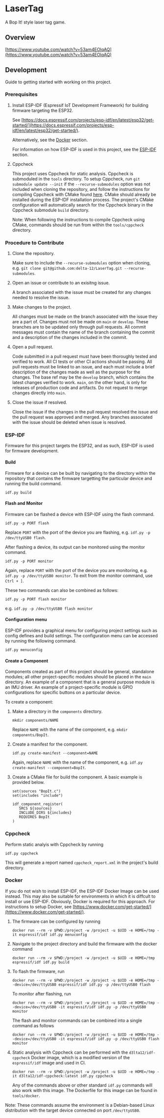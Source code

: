 # LaserTag

A Bop It! style laser tag game.

## Overview

[https://www.youtube.com/watch?v=53am4EOlqAQ](https://www.youtube.com/watch?v=53am4EOlqAQ)

## Development

Guide to getting started with working on this project.

### Prerequisites

1. Install ESP-IDF (Espressif IoT Development Framework) for building firmware targeting the ESP32.

   See [https://docs.espressif.com/projects/esp-idf/en/latest/esp32/get-started/](https://docs.espressif.com/projects/esp-idf/en/latest/esp32/get-started/).

   Alternatively, see the [Docker](#docker) section.

   For information on how ESP-IDF is used in this project, see the [ESP-IDF](#esp-idf) section.

2. Cppcheck

   This project uses Cppcheck for static analysis. Cppcheck is submoduled in the `tools` directory. To setup Cppcheck, run `git submodule update --init` if the `--recurse-submodules` option was not included when cloning the repository, and follow the instructions for compiling Cppcheck with CMake found [here](https://github.com/danmar/cppcheck/#cmake). CMake should already be installed during the ESP-IDF installation process. The project's CMake configuration will automatically search for the Cppcheck binary in the Cppcheck submodule `build` directory.

   Note: When following the instructions to compile Cppcheck using CMake, commands should be run from within the `tools/cppcheck` directory.

### Procedure to Contribute

1. Clone the repository.

   Make sure to include the `--recurse-submodules` option when cloning, e.g. `git clone git@github.com:delta-12/LaserTag.git --recurse-submodules`.

2. Open an issue or contribute to an exisitng issue.

   A branch associated with the issue must be created for any changes needed to resolve the issue.

3. Make changes to the project.

   All changes must be made on the branch associated with the issue they are a part of. Changes must not be made on `main` or `develop`. These branches are to be updated only through pull requests. All commit messages must contain the name of the branch containing the commit and a description of the changes included in the commit.

4. Open a pull request.

   Code submitted in a pull request must have been thoroughly tested and verified to work. All CI tests or other CI actions should be passing. All pull requests must be linked to an issue, and each must include a brief description of the changes made as well as the purpose for the changes. The base ref may be the `develop` branch, which contains the latest changes verified to work. `main`, on the other hand, is only for releases of production code and artifacts. Do not request to merge changes directly into `main`.

5. Close the issue if resolved.

   Close the issue if the changes in the pull request resolved the issue and the pull request was approved and merged. Any branches associated with the issue should be deleted when issue is resolved.

### ESP-IDF

Firmware for this project targets the ESP32, and as such, ESP-IDF is used for firmware development.

#### Build

Firmware for a device can be built by navigating to the directory within the repository that contains the firmware targetting the particular device and running the build command.

`idf.py build`

#### Flash and Monitor

Firmware can be flashed a device with ESP-IDF using the flash command.

`idf.py -p PORT flash`

Replace `PORT` with the port of the device you are flashing, e.g. `idf.py -p /dev/ttyUSB0 flash`.

After flashing a device, its output can be monitored using the monitor command.

`idf.py -p PORT monitor`

Again, replace `PORT` with the port of the device you are monitoring, e.g. `idf.py -p /dev/ttyUSB0 monitor`. To exit from the monitor command, use `Ctrl + ]`.

These two commands can also be combined as follows:

`idf.py -p PORT flash monitor`

e.g. `idf.py -p /dev/ttyUSB0 flash monitor`

#### Configuration menu

ESP-IDF provides a graphical menu for configuring project settings such as config defines and build settings. The configuration menu can be accessed by running the following command.

`idf.py menuconfig`

#### Create a Component

Components created as part of this project should be general, standalone modules; all other project-specific modules should be placed in the `main` directory. An example of a component that is a general purpose module is an IMU driver. An example of a project-specific module is GPIO configurations for specific buttons on a particular device.

To create a component:

1. Make a directory in the `components` directory.

   `mkdir components/NAME`

   Replace `NAME` with the name of the component, e.g. `mkdir components/BopIt`.

2. Create a manifest for the component.

   `idf.py create-manifest --component=NAME`

   Again, replace `NAME` with the name of the component, e.g. `idf.py create-manifest --component=BopIt`.

3. Create a CMake file for build the component. A basic example is provided below.

   ```
   set(sources "BopIt.c")
   set(includes "include")

   idf_component_register(
      SRCS ${sources}
      INCLUDE_DIRS ${includes}
      REQUIRES BopIt
   )
   ```

### Cppcheck

Perform static analyis with Cppcheck by running

`idf.py cppcheck`

This will generate a report named `cppcheck_report.xml` in the project's build directory.

### Docker

If you do not wish to install ESP-IDF, the ESP-IDF Docker Image can be used instead. This may also be suitable for environments in which it is diffcult to install or use ESP-IDF. Obviously, Docker is required for this approach. For instructions to setup Docker, see [https://www.docker.com/get-started/](https://www.docker.com/get-started/).

1. The firmware can be configured by running

   `docker run --rm -v $PWD:/project -w /project -u $UID -e HOME=/tmp -it espressif/idf idf.py menuconfig`

2. Navigate to the project directory and build the firmware with the docker command

   `docker run --rm -v $PWD:/project -w /project -u $UID -e HOME=/tmp espressif/idf idf.py build`

3. To flash the firmware, run

   `docker run --rm -v $PWD:/project -w /project -u $UID -e HOME=/tmp --device=/dev/ttyUSB0 espressif/idf idf.py -p /dev/ttyUSB0 flash`

   To monitor after flashing, run

   `docker run --rm -v $PWD:/project -w /project -u $UID -e HOME=/tmp --device=/dev/ttyUSB0 -it espressif/idf idf.py -p /dev/ttyUSB0 monitor`

   The flash and monitor commands can be combined into a single command as follows

   `docker run --rm -v $PWD:/project -w /project -u $UID -e HOME=/tmp --device=/dev/ttyUSB0 -it espressif/idf idf.py -p /dev/ttyUSB0 flash monitor`

4. Static analysis with Cppcheck can be performed with the `d3lta12/idf-cppcheck` Docker image, which is a modified version of the `espressif/idf` image and used in CI.

   `docker run --rm -v $PWD:/project -w /project -u $UID -e HOME=/tmp -it d3lta12/idf-cppcheck:latest idf.py cppcheck`

   Any of the commands above or other standard `idf.py` commands will also work with this image. The Dockerfile for this image can be found in `tools/docker`.

Note: These commands assume the environment is a Debian-based Linux distribution with the target device connected on port `/dev/ttyUSB0`.
